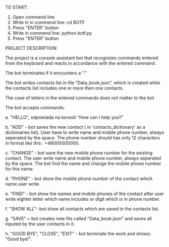 TO START:

1. Open commend line
2. Write in in commend line: cd BOTF
3. Press "ENTER" button
4. Write in commend line: python botf.py
5. Press "ENTER" button

PROJECT DESCRIPTION:

The project is a console assistant bot that recognizes commands entered from the keyboard and reacts in accordance with the entered command.

The bot terminates if it encounters a "."

The bot writes contacts list in file "Data_book.json", which is created while the contacts list includes one or more then one contacts.

The case of letters in the entered commands does not matter to the bot.

The bot accepts commands:

a. "HELLO", odpowiada na konsoli "How can I help you?"

b. "ADD" - bot saves the new contact ( in 'contacts_dictionary' as a dictionaries list). User have to write name and mobile phone number, always seperated by the space. The phone number should has only 12 characters in format like this : +48000000000.

c. "CHANGE" - bot save the new mobile phone number for the existing contact. The user write name and mobile phone number, always seperated by the space. The bot find the name and change the mobile phone number for this name.

d. "PHONE" - bot show the mobile phone number of the contact which name user write.

e. "FIND" - bot show the names and mobile phones of the contact after user write eighter letter which name includes or digit which is in phone number.

f. "SHOW ALL"- bot show all contacts which are saved in the contacts list.

g. "SAVE" =  bot creates new file called "Data_book.json" and saves all inputed by the user contacts in it.

h. "GOOD BYE", "CLOSE", "EXIT" - bot terminate the work and shows: "Good bye!".
